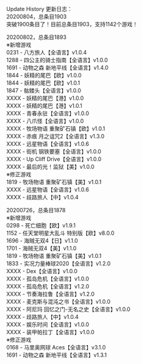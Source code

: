 Update History 更新日志：  
20200804，总条目1903  
突破1900条目了！目前总条目1903，支持1142个游戏！  
  
20200802，总条目1893  
※新增游戏  
0231 - 八方旅人【全语言】v1.0.4  
1288 - 四公主的骑士指南【全语言】v1.0.0  
1691 - 动物之森 新地平线【全语言】v1.4.0  
1844 - 妖精的尾巴【欧】v1.0.0  
1844 - 妖精的尾巴【欧】v1.0.1  
1847 - 骷髅头【全语言】v1.0.0  
XXXX - 妖精的尾巴【港】v1.0.0  
XXXX - 妖精的尾巴【港】v1.0.1  
XXXX - 青春永驻【全语言】v1.0.0  
XXXX - 八爪怪【全语言】v1.0.0  
XXXX - 牧场物语 重聚矿石镇【欧】v1.0.1  
XXXX - 赤痕 月之诅咒2【全语言】v1.3.0  
XXXX - 远星物语【全语言】v1.0.6  
XXXX - 街机 钢铁要塞【全语言】v1.0.0  
XXXX - Up Cliff Drive【全语言】v1.0.0  
XXXX - 最后的光！监狱【美】v1.0.0  
※修正游戏  
1819 - 牧场物语 重聚矿石镇【美】v1.0.1  
XXXX - 远星物语【全语言】v1.0.6  
XXXX - 歧路旅人【中】v1.0.4  
  
20200726，总条目1878  
※新增游戏  
0298 - 死亡细胞【欧】v1.9.1  
1152 - 任天堂明星大乱斗 特别版【欧】v8.0.0  
1696 - 海贼无双4【日】v1.1.0  
1701 - 海贼无双4【美】v1.1.0  
1819 - 牧场物语 重聚矿石镇【美】v1.0.1  
1833 - 实况力量棒球2020【全语言】v1.2.0  
XXXX - Dex【全语言】v1.0.0  
XXXX - 孤岛危机【全语言】v1.0.0  
XXXX - 孤岛危机【全语言】v1.2.0  
XXXX - 节奏海拉鲁【全语言】v1.2.0  
XXXX - 麦克斯与混沌之书【全语言】v1.0.0  
XXXX - 阿尼玛 回忆之门-无名之史【全语言】v1.0.0  
XXXX - 歧路旅人【中】v1.0.4  
XXXX - 娱乐时间【全语言】v1.0.0  
XXXX - 装甲帕拉丁【全语言】v1.0.0  
※修正游戏  
0168 - 马里奥网球 Aces【全语言】v3.1.0  
1691 - 动物之森 新地平线【全语言】v1.3.1  
